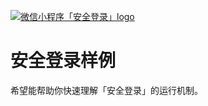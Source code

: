 ﻿[![微信小程序「安全登录」logo](https://cdn.jsdelivr.net/gh/secauth/docs@master/assets/secauth-logo.png)](https://github.com/secauth/docs)

# 安全登录样例

希望能帮助你快速理解「安全登录」的运行机制。